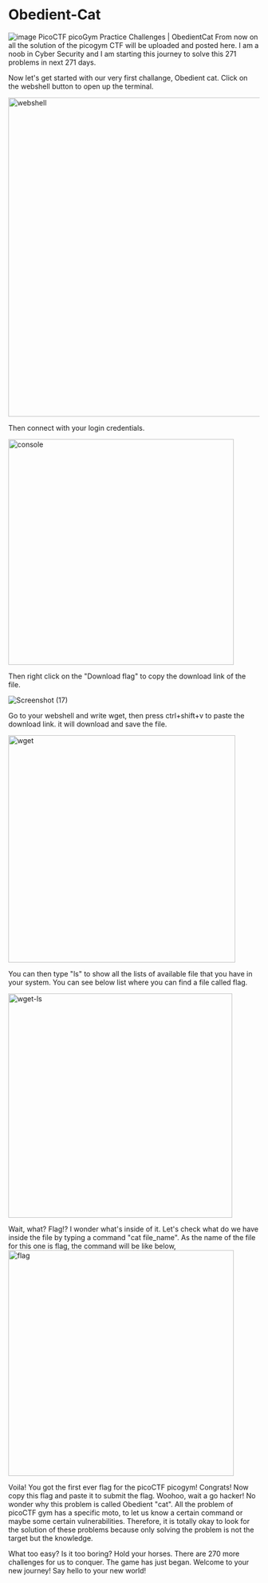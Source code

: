 # Obedient-Cat

![image](https://user-images.githubusercontent.com/111799231/186043087-b39e9424-a389-4396-a483-0fa72010b1e9.png)
PicoCTF picoGym Practice Challenges | ObedientCat
From now on all the solution of the picogym CTF will be uploaded and posted here. I am a noob in Cyber Security and I am starting this journey to solve this 271 problems in next 271 days.

Now let's get started with our very first challange, Obedient cat. Click on the webshell button to open up the terminal.

<img width="639" alt="webshell" src="https://user-images.githubusercontent.com/111799231/186043304-94d3716e-2269-4b80-b4b5-1277b1402e38.PNG">

Then connect with your login credentials.

<img width="452" alt="console" src="https://user-images.githubusercontent.com/111799231/186043328-801921e9-0db9-4147-b9ef-1e5ea163071a.PNG">

Then right click on the "Download flag" to copy the download link of the file.

![Screenshot (17)](https://user-images.githubusercontent.com/111799231/186043367-332c5be4-6f85-4d2c-87e5-23234559d7e3.png)

Go to your webshell and write wget, then press ctrl+shift+v to paste the download link. it will download and save the file.

<img width="455" alt="wget" src="https://user-images.githubusercontent.com/111799231/186043385-32e2d898-ae67-41b8-bfa0-bd20cb374f7a.PNG">

You can then type "ls" to show all the lists of available file that you have in your system. You can see below list where you can find a file called flag.

<img width="449" alt="wget-ls" src="https://user-images.githubusercontent.com/111799231/186043397-e19d02ca-84bd-4a2c-8a7a-508afa6d0860.png">

Wait, what? Flag!? I wonder what's inside of it. Let's check what do we have inside the file by typing a command "cat file_name". As the name of the file for this one is flag, the command will be like below,
<img width="452" alt="flag" src="https://user-images.githubusercontent.com/111799231/186043420-4af929bb-210f-4cbb-b0ae-c6b92cd6b31e.png">

Voila! You got the first ever flag for the picoCTF picogym! Congrats! Now copy this flag and paste it to submit the flag. Woohoo, wait a go hacker!
No wonder why this problem is called Obedient "cat". All the problem of picoCTF gym has a specific moto, to let us know a certain command or maybe some certain vulnerabilities. Therefore, it is totally okay to look for the solution of these problems because only solving the problem is not the target but the knowledge.

What too easy? Is it too boring? Hold your horses. There are 270 more challenges for us to conquer. The game has just began. Welcome to your new journey! Say hello to your new world!
